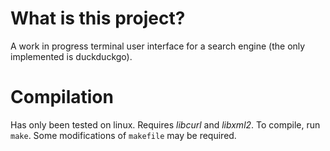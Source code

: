 # What is this project?

A work in progress terminal user interface for a search engine (the only implemented is duckduckgo).

# Compilation

Has only been tested on linux.
Requires *libcurl* and *libxml2*.
To compile, run `make`.
Some modifications of `makefile` may be required.

